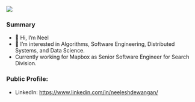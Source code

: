 ![](https://komarev.com/ghpvc/?username=neel783d&color=blueviolet)
### Summary
- 👋 Hi, I’m Neel
- 👀 I’m interested in Algorithms, Software Engineering, Distributed Systems, and Data Science.
- Currently working for Mapbox as Senior Software Engineer for Search Division.

### Public Profile:
- LinkedIn: https://www.linkedin.com/in/neeleshdewangan/


